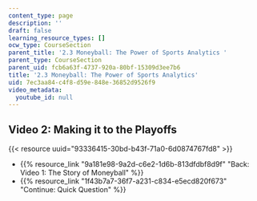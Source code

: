 ```yaml
---
content_type: page
description: ''
draft: false
learning_resource_types: []
ocw_type: CourseSection
parent_title: '2.3 Moneyball: The Power of Sports Analytics '
parent_type: CourseSection
parent_uid: fcb6a63f-4737-920a-80bf-15309d3ee7b6
title: '2.3 Moneyball: The Power of Sports Analytics'
uid: 7ec3aa84-c4f8-d59e-848e-36852d9526f9
video_metadata:
  youtube_id: null
---
```

## Video 2: Making it to the Playoffs

{{< resource uuid="93336415-30bd-b43f-71a0-6d0874767fd8" >}}

- {{% resource_link "9a181e98-9a2d-c6e2-1d6b-813dfdbf8d9f" "Back: Video 1: The Story of Moneyball" %}}
- {{% resource_link "1f43b7a7-36f7-a231-c834-e5ecd820f673" "Continue: Quick Question" %}}